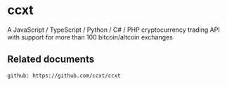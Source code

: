 # ccxt

A JavaScript / TypeScript / Python / C# / PHP cryptocurrency trading API with support for more than 100 bitcoin/altcoin exchanges

## Related documents

    github: https://github.com/ccxt/ccxt
